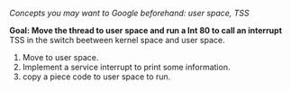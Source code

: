 *Concepts you may want to Google beforehand: user space, TSS*

**Goal: Move the thread to user space and run a Int 80 to call an interrupt**
TSS in the switch beetween kernel space and user space.


1. Move to user space.
2. Implement a service interrupt to print some information.
3. copy a piece code to user space to run.
